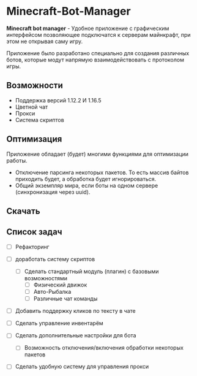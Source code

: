 # Minecraft-Bot-Manager

**Minecraft bot manager** - Удобное приложение с графическим интерфейсом позволяющее подключатся к серверам майнкрафт, при этом не открывая саму игру.

Приложение было разработано специально для создания различных ботов, которые модут напрямую взаимодействовать с протоколом игры.
## Возможности
- Поддержка версий 1.12.2 И 1.16.5
- Цветной чат
- Прокси
- Система скриптов

## Оптимизация
Приложение обладает (будет) многими функциями для оптимизации работы.
- Отключение парсинга некоторых пакетов. То есть массив байтов приходить будет, а обработка будет игнорироваться.
- Общий экземпляр мира, если боты на одном сервере (синхронизация через uuid).


## Скачать


## Список задач
- [ ] Рефакторинг
- [ ] доработать систему скриптов
	- [ ] Сделать стандартный модуль (плагин) с базовыми возможностями
		- [ ] Физический движок
		- [ ] Авто-Рыбалка
		- [ ] Различные чат команды
- [ ] Добавить поддержку кликов по тексту в чате
- [ ] Сделать управление инвентарём
- [ ] Сделать дополнительные настройки для бота
	- [ ] Возможность отключения/включения обработки некоторых пакетов
- [ ] Сделать удобную систему для управления прокси

